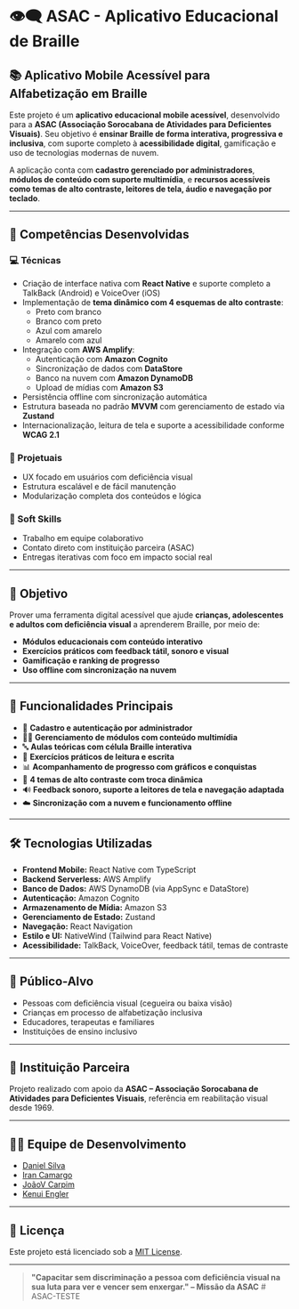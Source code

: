 # 👁️‍🗨️ ASAC - Aplicativo Educacional de Braille

## 📚 Aplicativo Mobile Acessível para Alfabetização em Braille

Este projeto é um **aplicativo educacional mobile acessível**, desenvolvido para a **ASAC (Associação Sorocabana de Atividades para Deficientes Visuais)**. Seu objetivo é **ensinar Braille de forma interativa, progressiva e inclusiva**, com suporte completo à **acessibilidade digital**, gamificação e uso de tecnologias modernas de nuvem.

A aplicação conta com **cadastro gerenciado por administradores**, **módulos de conteúdo com suporte multimídia**, e **recursos acessíveis como temas de alto contraste, leitores de tela, áudio e navegação por teclado**.

---

## 🧠 Competências Desenvolvidas

### 💻 Técnicas

- Criação de interface nativa com **React Native** e suporte completo a TalkBack (Android) e VoiceOver (iOS)
- Implementação de **tema dinâmico com 4 esquemas de alto contraste**:
  - Preto com branco
  - Branco com preto
  - Azul com amarelo
  - Amarelo com azul
- Integração com **AWS Amplify**:
  - Autenticação com **Amazon Cognito**
  - Sincronização de dados com **DataStore**
  - Banco na nuvem com **Amazon DynamoDB**
  - Upload de mídias com **Amazon S3**
- Persistência offline com sincronização automática
- Estrutura baseada no padrão **MVVM** com gerenciamento de estado via **Zustand**
- Internacionalização, leitura de tela e suporte a acessibilidade conforme **WCAG 2.1**

### 🧩 Projetuais

- UX focado em usuários com deficiência visual
- Estrutura escalável e de fácil manutenção
- Modularização completa dos conteúdos e lógica

### 🤝 Soft Skills

- Trabalho em equipe colaborativo
- Contato direto com instituição parceira (ASAC)
- Entregas iterativas com foco em impacto social real

---

## 🎯 Objetivo

Prover uma ferramenta digital acessível que ajude **crianças, adolescentes e adultos com deficiência visual** a aprenderem Braille, por meio de:

- **Módulos educacionais com conteúdo interativo**
- **Exercícios práticos com feedback tátil, sonoro e visual**
- **Gamificação e ranking de progresso**
- **Uso offline com sincronização na nuvem**

---

## 🧩 Funcionalidades Principais

- 🔐 **Cadastro e autenticação por administrador**
- 🧑‍🏫 **Gerenciamento de módulos com conteúdo multimídia**
- 🔤 **Aulas teóricas com célula Braille interativa**
- 🧠 **Exercícios práticos de leitura e escrita**
- 📊 **Acompanhamento de progresso com gráficos e conquistas**
- 🎨 **4 temas de alto contraste com troca dinâmica**
- 🔊 **Feedback sonoro, suporte a leitores de tela e navegação adaptada**
- ☁️ **Sincronização com a nuvem e funcionamento offline**

---

## 🛠️ Tecnologias Utilizadas

- **Frontend Mobile:** React Native com TypeScript
- **Backend Serverless:** AWS Amplify
- **Banco de Dados:** AWS DynamoDB (via AppSync e DataStore)
- **Autenticação:** Amazon Cognito
- **Armazenamento de Mídia:** Amazon S3
- **Gerenciamento de Estado:** Zustand
- **Navegação:** React Navigation
- **Estilo e UI:** NativeWind (Tailwind para React Native)
- **Acessibilidade:** TalkBack, VoiceOver, feedback tátil, temas de contraste

---

## 👥 Público-Alvo

- Pessoas com deficiência visual (cegueira ou baixa visão)
- Crianças em processo de alfabetização inclusiva
- Educadores, terapeutas e familiares
- Instituições de ensino inclusivo

---

## 🤝 Instituição Parceira

Projeto realizado com apoio da **ASAC – Associação Sorocabana de Atividades para Deficientes Visuais**, referência em reabilitação visual desde 1969.

---

## 👨‍💻 Equipe de Desenvolvimento

- [Daniel Silva](https://github.com/DanielFatec1911)
- [Iran Camargo](https://github.com/IranFatec2108)
- [JoãoV Carpim](https://github.com/joaocarpim)
- [Kenui Engler](https://github.com/Kenui777)

---

## 📢 Licença

Este projeto está licenciado sob a [MIT License](LICENSE).

---

> **"Capacitar sem discriminação a pessoa com deficiência visual na sua luta para ver e vencer sem enxergar." – Missão da ASAC**
#   A S A C - T E S T E  
 